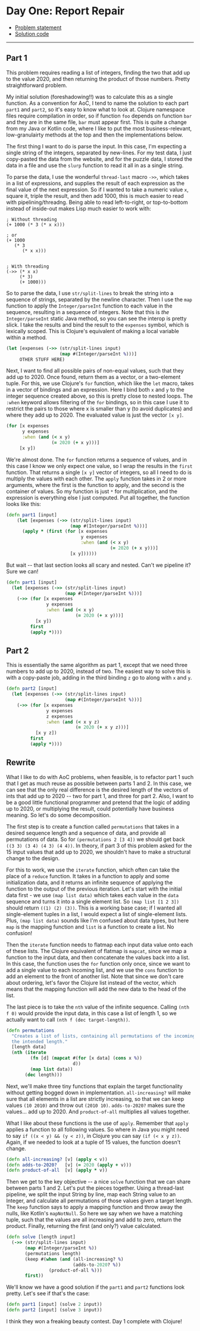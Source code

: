 # Day One: Report Repair

* [Problem statement](https://adventofcode.com/2020/day/1)
* [Solution code](https://github.com/abyala/advent-2020-clojure/blob/master/src/advent_2020_clojure/day01.clj)

---

## Part 1

This problem requires reading a list of integers, finding the two that add up
to the value 2020, and then returning the product of those numbers. Pretty 
straightforward problem.

My initial solution (foreshadowing!!) was to calculate this as a single function.
As a convention for AoC, I tend to name the solution to each part `part1` and
`part2`, so it's easy to know what to look at. Clojure namespace files require
compilation in order, so if function `foo` depends on function `bar` and
they are in the same file, `bar` must appear first. This is quite a change
from my Java or Kotlin code, where I like to put the most business-relevant,
low-granulairty methods at the top and then the implementations below.

The first thing I want to do is parse the input. In this case, I'm expecting a
single string of the integers, separated by new-lines. For my test data, I
just copy-pasted the data from the website, and for the puzzle data, I stored the
data in a file and use the `slurp` function to read it all in as a single string.

To parse the data, I use the wonderful `thread-last` macro `->>`, which takes
in a list of expressions, and supplies the result of each expression as the final
value of the next expression. So if I wanted to take a numeric value `x`, 
square it, triple the result, and then add 1000, this is much easier to read with
pipelining/threadng. Being able to read left-to-right, or top-to-bottom instead
of inside-out makes Lisp much easier to work with:

```
; Without threading
(+ 1000 (* 3 (* x x)))

; or
(+ 1000
   (* 3
      (* x x)))


; With threading
(->> (* x x)
     (* 3)
     (+ 1000)))
```

So to parse the data, I use `str/split-lines` to break the string into a sequence
of strings, separated by the newline character. Then I use the `map` function
to apply the `Integer/parseInt` function to each value in the sequence, resulting
in a sequence of integers. Note that this is _the_ `Integer/parseInt` static Java
method, so you can see the interop is pretty slick. I take the results and bind
the result to the `expenses` symbol, which is lexically scoped. This is Clojure's
equivalent of making a local variable within a method.

```clojure
(let [expenses (->> (str/split-lines input)
                    (map #(Integer/parseInt %)))]
     OTHER STUFF HERE)
```

Next, I want to find all possible pairs of non-equal values, such that they add
up to 2020. Once found, return them as a vector, or a two-element tuple. For this,
we use Clojure's `for` function, which like the `let` macro, takes in a vector
of bindings and an expression. Here I bind both `x` and `y` to the integer sequence
created above, so this is pretty close to nested loops. The `:when` keyword
allows filtering of the `for` bindings, so in this case I use it to restrict the
pairs to those where x is smaller than y (to avoid duplicates) and where they 
add up to 2020. The evaluated value is just the vector `[x y]`.

```clojure
(for [x expenses
      y expenses
      :when (and (< x y)
                 (= 2020 (+ x y)))]
     [x y])
```

We're almost done.  The `for` function returns a sequence of values, and in this
case I know we only expect one value, so I wrap the results in the `first` function.
That returns a single `[x y]` vector of integers, so all I need to do is multiply
the values with each other. The `apply` function takes in 2 or more arguments,
where the first is the function to apply, and the second is the container of values.
So my function is just `*` for multiplication, and the expression is everything else
I just computed.  Put all together, the function looks like this:
 
```clojure
(defn part1 [input]
    (let [expenses (->> (str/split-lines input)
                        (map #(Integer/parseInt %)))]
      (apply * (first (for [x expenses
                            y expenses
                            :when (and (< x y)
                                       (= 2020 (+ x y)))]
                        [x y])))))
```                        

But wait -- that last section looks all scary and nested. Can't we pipeline it?
Sure we can!

```clojure
(defn part1 [input]
  (let [expenses (->> (str/split-lines input)
                      (map #(Integer/parseInt %)))]
    (->> (for [x expenses
               y expenses
               :when (and (< x y)
                          (= 2020 (+ x y)))]
           [x y])
         first
         (apply *))))
```

## Part 2

This is essentially the same algorithm as part 1, except that we need three
numbers to add up to 2020, instead of two. The easiest way to solve this is with
a copy-paste job, adding in the third binding `z` go to along with `x` and `y`.

```clojure
(defn part2 [input]
  (let [expenses (->> (str/split-lines input)
                      (map #(Integer/parseInt %)))]
    (->> (for [x expenses
               y expenses
               z expenses
               :when (and (< x y z)
                          (= 2020 (+ x y z)))]
           [x y z])
         first
         (apply *))))
```

## Rewrite

What I like to do with AoC problems, when feasible, is to refactor part 1 such
that I get as much reuse as possible between parts 1 and 2. In this case, we can
see that the only real difference is the desired length of the vectors of ints
that add up to 2020 -- two for part 1, and three for part 2. Also, I want to be
a good little functional programmer and pretend that the logic of adding up to
2020, or multiplying the result, could potentially have business meaning. So
let's do some decomposition.

The first step is to create a function called `permutations` that takes in a
desired sequence length and a sequence of data, and provide all permutations of
data. So for `(permutations 2 [3 4])` we should get back `((3 3) (3 4) (4 3) (4 4))`.
In theory, if part 3 of this problem asked for the 15 input values that add up to
2020, we shouldn't have to make a structural change to the design.

For this to work, we use the `iterate` function, which often can take the place of
a `reduce` function. It takes in a function to apply and some initialization 
data, and it returns an infinite sequence of applying the function to the 
output of the previous iteration. Let's start with the initial data first -
we use `(map list data)` which takes each value in the `data` sequence and
turns it into a single element list. So `(map list [1 2 3])` should return
`((1) (2) (3))`. This is a working base case; if I wanted all single-element
tuples in a list, I would expect a list of single-element lists. Plus,
`(map list data)` sounds like I'm confused about data types, but here `map` is
the mapping function and `list` is a function to create a list. No confusion!

Then the `iterate` function needs to flatmap each input data value onto each of
these lists. The Clojure equivalent of flatmap is `mapcat`, since we map a
function to the input data, and then concatenate the values back into a list.
In this case, the function uses the `for` function only once, since we want to add
a single value to each incoming list, and we use the `cons` function to add an
element to the front of another list. Note that since we don't care about ordering,
let's favor the Clojure list instead of the vector, which means that the mapping
function will add the new data to the head of the list.

The last piece is to take the `nth` value of the infinite sequence. Calling
`(nth f 0)` would provide the input data, in this case a list of length 1, so
we actually want to call `(nth f (dec target-length))`. 

```clojure
(defn permutations
  "Creates a list of lists, containing all permutations of the incoming data, each with
  the intended length."
  [length data]
  (nth (iterate
         (fn [d] (mapcat #(for [x data] (cons x %))
                         d))
         (map list data))
       (dec length)))
```

Next, we'll make three tiny functions that explain the target functionality
without getting bogged down in implementation. `all-increasing?` will make sure
that all elements in a list are strictly increasing, so that we can keep values
`(10 2010)` and throw out `(2010 10)`. `adds-to-2020?` makes sure the values...
add up to 2020. And `product-of-all` multiplies all values together.

What I like about these functions is the use of `apply`. Remember that `apply`
applies a function to all following values. So where in Java you might need 
to say `if ((x < y) && (y < z))`, in Clojure you can say `(if (< x y z))`. 
Again, if we needed to look at a tuple of 15 values, the function doesn't change.

```clojure
(defn all-increasing? [v] (apply < v))
(defn adds-to-2020?   [v] (= 2020 (apply + v)))
(defn product-of-all  [v] (apply * v))
 ```

Then we get to the key objective -- a nice `solve` function that we can share
between parts 1 and 2. Let's put the pieces together.
Using a thread-last pipeline, we split the input String by line, map each String
value to an Integer, and calculate all permutations of those values given a target
length. The `keep` function says to apply a mapping function and throw away the
nulls, like Kotlin's `mapNotNull`. So here we say when we have a matching tuple,
such that the values are all increasing and add to zero, return the product.
Finally, returning the first (and only?) value calculated.

```clojure
(defn solve [length input]
  (->> (str/split-lines input)
       (map #(Integer/parseInt %))
       (permutations length)
       (keep #(when (and (all-increasing? %)
                         (adds-to-2020? %))
                (product-of-all %)))
       first))
```

We'll know we have a good solution if the `part1` and `part2` functions look
pretty.  Let's see if that's the case:

```clojure
(defn part1 [input] (solve 2 input))
(defn part2 [input] (solve 3 input))
``` 

I think they won a freaking beauty contest.  Day 1 complete with Clojure!